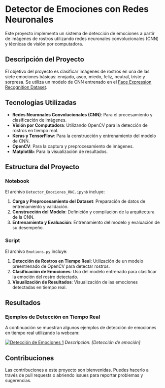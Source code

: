 # Detector de Emociones con Redes Neuronales

Este proyecto implementa un sistema de detección de emociones a partir de imágenes de rostros utilizando redes neuronales convolucionales (CNN) y técnicas de visión por computadora.

## Descripción del Proyecto

El objetivo del proyecto es clasificar imágenes de rostros en una de las siete emociones básicas: enojado, asco, miedo, feliz, neutral, triste y sorpresa. Se utiliza un modelo de CNN entrenado en el [Face Expression Recognition Dataset](https://www.kaggle.com/datasets/jonathanoheix/face-expression-recognition-dataset).

## Tecnologías Utilizadas

- **Redes Neuronales Convolucionales (CNN)**: Para el procesamiento y clasificación de imágenes.
- **Visión por Computadora**: Utilizando OpenCV para la detección de rostros en tiempo real.
- **Keras y TensorFlow**: Para la construcción y entrenamiento del modelo de CNN.
- **OpenCV**: Para la captura y preprocesamiento de imágenes.
- **Matplotlib**: Para la visualización de resultados.

## Estructura del Proyecto

### Notebook

El archivo `Detector_Emociones_RNC.ipynb` incluye:

1. **Carga y Preprocesamiento del Dataset**: Preparación de datos de entrenamiento y validación.
2. **Construcción del Modelo**: Definición y compilación de la arquitectura de la CNN.
3. **Entrenamiento y Evaluación**: Entrenamiento del modelo y evaluación de su desempeño.

### Script

El archivo `Emotions.py` incluye:

1. **Detección de Rostros en Tiempo Real**: Utilización de un modelo preentrenado de OpenCV para detectar rostros.
2. **Clasificación de Emociones**: Uso del modelo entrenado para clasificar la emoción del rostro detectado.
3. **Visualización de Resultados**: Visualización de las emociones detectadas en tiempo real.

## Resultados

### Ejemplos de Detección en Tiempo Real

A continuación se muestran algunos ejemplos de detección de emociones en tiempo real utilizando la webcam:

[![Detección de Emociones 1](https://i.postimg.cc/T1pH1k9f/Captura-de-pantalla-65.png)](https://postimg.cc/gLbKBHQT)
*Descripción: [Detección de emoción]*


## Contribuciones

Las contribuciones a este proyecto son bienvenidas. Puedes hacerlo a través de pull requests o abriendo issues para reportar problemas y sugerencias.


